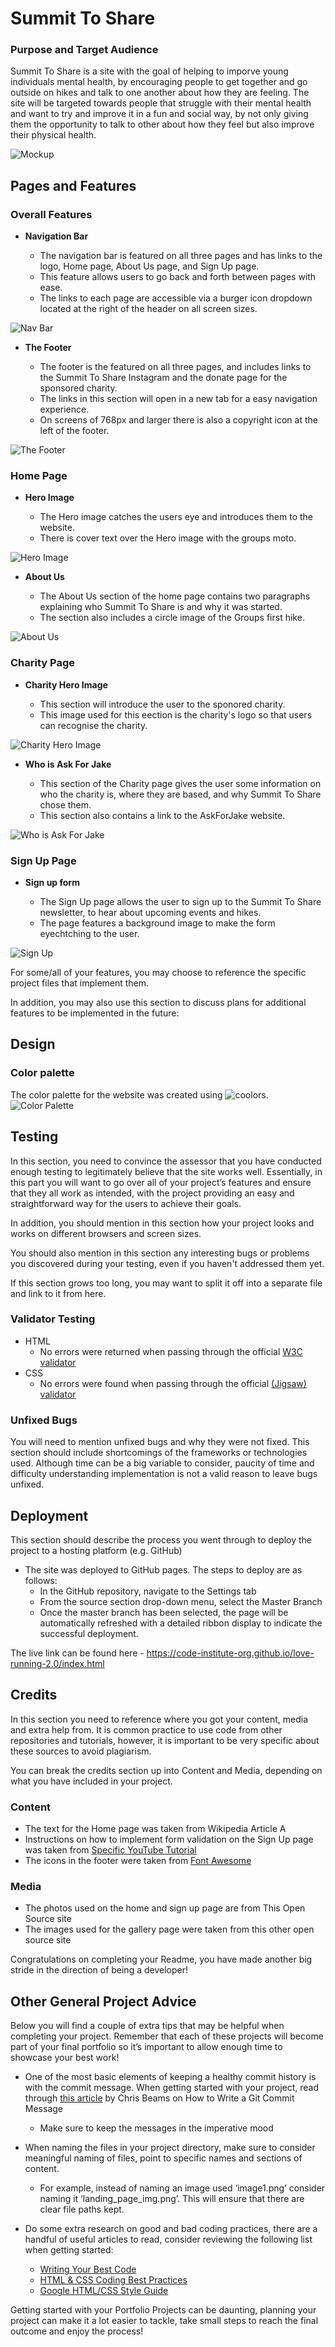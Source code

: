 # Summit To Share

### Purpose and Target Audience

Summit To Share is a site with the goal of helping to imporve young individuals mental health, by encouraging people to get together and go outside on hikes and talk to one another about how they are feeling. The site will be targeted towards people that struggle with their mental health and want to try and improve it in a fun and social way, by not only giving them the opportunity to talk to other about how they feel but also improve their physical health.

![Mockup](https://github.com/Willr-hawkins/summit-to-share/assets/148203271/29fba661-8c54-4a3a-a4d2-75f81c27623a)

## Pages and Features 

### Overall Features

- __Navigation Bar__

  - The navigation bar is featured on all three pages and has links to the logo, Home page, About Us page, and Sign Up page.
  - This feature allows users to go back and forth between pages with ease.
  - The links to each page are accessible via a burger icon dropdown located at the right of the header on all screen sizes.

![Nav Bar](https://github.com/Willr-hawkins/summit-to-share/assets/148203271/ce17d7ba-e6d6-40a1-afa6-d986010c9482)

- __The Footer__

  - The footer is the featured on all three pages, and includes links to the Summit To Share Instagram and the donate page for the sponsored charity.
  - The links in this section will open in a new tab for a easy navigation experience.
  - On screens of 768px and larger there is also a copyright icon at the left of the footer.

![The Footer](https://github.com/Willr-hawkins/summit-to-share/assets/148203271/3a604e4a-07f2-4a47-b076-a30aa902d932)

### Home Page

- __Hero Image__

  - The Hero image catches the users eye and introduces them to the website.
  - There is cover text over the Hero image with the groups moto.

![Hero Image](https://github.com/Willr-hawkins/summit-to-share/assets/148203271/00221197-48bf-4c80-9afa-c89c9d6374ea)

- __About Us__

  - The About Us section of the home page contains two paragraphs explaining who Summit To Share is and why it was started. 
  - The section also includes a circle image of the Groups first hike. 

![About Us](https://github.com/Willr-hawkins/summit-to-share/assets/148203271/75da95d1-d861-40a9-9f04-a1131b0cdb92)

### Charity Page

- __Charity Hero Image__

  - This section will introduce the user to the sponored charity.
  - This image used for this eection is the charity's logo so that users can recognise the charity.

![Charity Hero Image](https://github.com/Willr-hawkins/summit-to-share/assets/148203271/6f9d0f78-d471-43eb-a368-77403a83cc5f)

- __Who is Ask For Jake__ 

  - This section of the Charity page gives the user some information on who the charity is, where they are based, and why Summit To Share chose them. 
  - This section also contains a link to the AskForJake website.

![Who is Ask For Jake](https://github.com/Willr-hawkins/summit-to-share/assets/148203271/ccd1af72-e526-4f85-955b-c5ebd777c42d)

### Sign Up Page

- __Sign up form__

  - The Sign Up page allows the user to sign up to the Summit To Share newsletter, to hear about upcoming events and hikes.
  - The page features a background image to make the form eyechtching to the user.

![Sign Up](https://github.com/Willr-hawkins/summit-to-share/assets/148203271/11196fe0-0212-49df-b4d8-637fa3d0d262)

For some/all of your features, you may choose to reference the specific project files that implement them.

In addition, you may also use this section to discuss plans for additional features to be implemented in the future:

## Design 

### Color palette

The color palette for the website was created using ![coolors](https://coolors.co/).
![Color Palette](https://github.com/Willr-hawkins/summit-to-share/assets/148203271/9a0fcd4b-2cd8-4532-8f42-ebb0599fb6cc)

## Testing 

In this section, you need to convince the assessor that you have conducted enough testing to legitimately believe that the site works well. Essentially, in this part you will want to go over all of your project’s features and ensure that they all work as intended, with the project providing an easy and straightforward way for the users to achieve their goals.

In addition, you should mention in this section how your project looks and works on different browsers and screen sizes.

You should also mention in this section any interesting bugs or problems you discovered during your testing, even if you haven't addressed them yet.

If this section grows too long, you may want to split it off into a separate file and link to it from here.


### Validator Testing 

- HTML
  - No errors were returned when passing through the official [W3C validator](https://validator.w3.org/nu/?doc=https%3A%2F%2Fcode-institute-org.github.io%2Flove-running-2.0%2Findex.html)
- CSS
  - No errors were found when passing through the official [(Jigsaw) validator](https://jigsaw.w3.org/css-validator/validator?uri=https%3A%2F%2Fvalidator.w3.org%2Fnu%2F%3Fdoc%3Dhttps%253A%252F%252Fcode-institute-org.github.io%252Flove-running-2.0%252Findex.html&profile=css3svg&usermedium=all&warning=1&vextwarning=&lang=en#css)

### Unfixed Bugs

You will need to mention unfixed bugs and why they were not fixed. This section should include shortcomings of the frameworks or technologies used. Although time can be a big variable to consider, paucity of time and difficulty understanding implementation is not a valid reason to leave bugs unfixed. 

## Deployment

This section should describe the process you went through to deploy the project to a hosting platform (e.g. GitHub) 

- The site was deployed to GitHub pages. The steps to deploy are as follows: 
  - In the GitHub repository, navigate to the Settings tab 
  - From the source section drop-down menu, select the Master Branch
  - Once the master branch has been selected, the page will be automatically refreshed with a detailed ribbon display to indicate the successful deployment. 

The live link can be found here - https://code-institute-org.github.io/love-running-2.0/index.html 


## Credits 

In this section you need to reference where you got your content, media and extra help from. It is common practice to use code from other repositories and tutorials, however, it is important to be very specific about these sources to avoid plagiarism. 

You can break the credits section up into Content and Media, depending on what you have included in your project. 

### Content 

- The text for the Home page was taken from Wikipedia Article A
- Instructions on how to implement form validation on the Sign Up page was taken from [Specific YouTube Tutorial](https://www.youtube.com/)
- The icons in the footer were taken from [Font Awesome](https://fontawesome.com/)

### Media

- The photos used on the home and sign up page are from This Open Source site
- The images used for the gallery page were taken from this other open source site


Congratulations on completing your Readme, you have made another big stride in the direction of being a developer! 

## Other General Project Advice

Below you will find a couple of extra tips that may be helpful when completing your project. Remember that each of these projects will become part of your final portfolio so it’s important to allow enough time to showcase your best work! 

- One of the most basic elements of keeping a healthy commit history is with the commit message. When getting started with your project, read through [this article](https://chris.beams.io/posts/git-commit/) by Chris Beams on How to Write  a Git Commit Message 
  - Make sure to keep the messages in the imperative mood 

- When naming the files in your project directory, make sure to consider meaningful naming of files, point to specific names and sections of content.
  - For example, instead of naming an image used ‘image1.png’ consider naming it ‘landing_page_img.png’. This will ensure that there are clear file paths kept. 

- Do some extra research on good and bad coding practices, there are a handful of useful articles to read, consider reviewing the following list when getting started:
  - [Writing Your Best Code](https://learn.shayhowe.com/html-css/writing-your-best-code/)
  - [HTML & CSS Coding Best Practices](https://medium.com/@inceptiondj.info/html-css-coding-best-practice-fadb9870a00f)
  - [Google HTML/CSS Style Guide](https://google.github.io/styleguide/htmlcssguide.html#General)

Getting started with your Portfolio Projects can be daunting, planning your project can make it a lot easier to tackle, take small steps to reach the final outcome and enjoy the process! 
